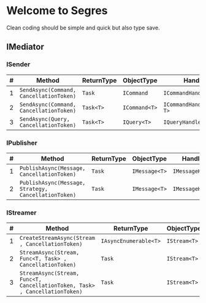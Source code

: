 # Welcome to Segres
Clean coding should be simple and quick but also type save.

## IMediator



### ISender


| #   | Method                                      | ReturnType    | ObjectType        | HandlerType                        |
|-----|---------------------------------------------|---------------|-------------------|------------------------------------|
| 1   | ```SendAsync(Command, CancellationToken)``` | ```Task```    | ```ICommand```    | ```ICommandHandler<T>```           |
| 2   | ```SendAsync(Command, CancellationToken)``` | ```Task<T>``` | ```ICommand<T>``` | ```ICommandHandler<TCommand, T>``` |
| 3   | ```SendAsync(Query, CancellationToken)```   | ```Task<T>``` | ```IQuery<T>```   | ```IQueryHandler<TQuery, T>```     |

### IPublisher

| #   | Method                                                   | ReturnType | ObjectType        | HandlerType              |
|-----|----------------------------------------------------------|------------|-------------------|--------------------------|
| 1   | ```PublishAsync(Message, CancellationToken)```           | ```Task``` | ```IMessage<T>``` | ```IMessageHandler<T>``` |
| 2   | ```PublishAsync(Message, Strategy, CancellationToken)``` | ```Task``` | ```IMessage<T>``` | ```IMessageHandler<T>``` |

### IStreamer

| #   | Method                                                                          | ReturnType                | ObjectType       | HandlerType                      |
|-----|---------------------------------------------------------------------------------|---------------------------|------------------|----------------------------------|
| 1   | ```CreateStreamAsync(Stream , CancellationToken)```                             | ```IAsyncEnumerable<T>``` | ```IStream<T>``` | ```IStreamHandler<TStream, T>``` |
| 2   | ```StreamAsync(Stream, Func<T, Task> , CancellationToken)```                    | ```Task```                | ```IStream<T>``` | ```IStreamHandler<TStream, T>``` |
| 3   | ```StreamAsync(Stream, Func<T, CancellationToken, Task> , CancellationToken)``` | ```Task```                | ```IStream<T>``` | ```IStreamHandler<TStream, T>``` |
